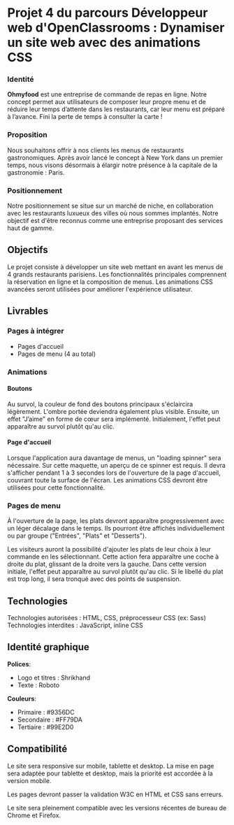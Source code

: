 # Projet 4 du parcours Développeur web d'OpenClassrooms : Dynamiser un site web avec des animations CSS

### Identité

**Ohmyfood** est une entreprise de commande de repas en ligne. Notre concept permet aux utilisateurs de composer leur propre menu et de réduire leur temps d’attente dans les restaurants, car leur menu est préparé à l’avance. Fini la perte de temps à consulter la carte !

### Proposition

Nous souhaitons offrir à nos clients les menus de restaurants gastronomiques. Après avoir lancé le concept à New York dans un premier temps, nous visons désormais à élargir notre présence à la capitale de la gastronomie : Paris.

### Positionnement

Notre positionnement se situe sur un marché de niche, en collaboration avec les restaurants luxueux des villes où nous sommes implantés. Notre objectif est d'être reconnus comme une entreprise proposant des services haut de gamme.


## Objectifs

Le projet consiste à développer un site web mettant en avant les menus de 4 grands restaurants parisiens. Les fonctionnalités principales comprennent la réservation en ligne et la composition de menus. Les animations CSS avancées seront utilisées pour améliorer l'expérience utilisateur.

## Livrables

### Pages à intégrer

- Pages d'accueil
- Pages de menu (4 au total)

### Animations

#### Boutons

Au survol, la couleur de fond des boutons principaux s'éclaircira légèrement. L'ombre portée deviendra également plus visible. Ensuite, un effet "J’aime" en forme de cœur sera implémenté. Initialement, l'effet peut apparaître au survol plutôt qu'au clic.

#### Page d'accueil

Lorsque l'application aura davantage de menus, un "loading spinner" sera nécessaire. Sur cette maquette, un aperçu de ce spinner est requis. Il devra s'afficher pendant 1 à 3 secondes lors de l'ouverture de la page d'accueil, couvrant toute la surface de l'écran. Les animations CSS devront être utilisées pour cette fonctionnalité.

### Pages de menu

À l'ouverture de la page, les plats devront apparaître progressivement avec un léger décalage dans le temps. Ils pourront être affichés individuellement ou par groupe ("Entrées", "Plats" et "Desserts").

Les visiteurs auront la possibilité d'ajouter les plats de leur choix à leur commande en les sélectionnant. Cette action fera apparaître une coche à droite du plat, glissant de la droite vers la gauche. Dans cette version initiale, l'effet peut apparaître au survol plutôt qu'au clic. Si le libellé du plat est trop long, il sera tronqué avec des points de suspension.

## Technologies

Technologies autorisées : HTML, CSS, préprocesseur CSS (ex: Sass)
Technologies interdites : JavaScript, inline CSS

## Identité graphique

**Polices**:
- Logo et titres : Shrikhand
- Texte : Roboto

**Couleurs**:
- Primaire : #9356DC
- Secondaire : #FF79DA
- Tertiaire : #99E2D0

## Compatibilité

Le site sera responsive sur mobile, tablette et desktop. La mise en page sera adaptée pour tablette et desktop, mais la priorité est accordée à la version mobile.

Les pages devront passer la validation W3C en HTML et CSS sans erreurs.

Le site sera pleinement compatible avec les versions récentes de bureau de Chrome et Firefox.

